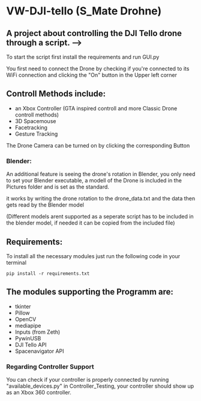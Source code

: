 # **VW-DJI-tello (S_Mate Drohne)**
## A project about controlling the DJI Tello drone through a script. -->

To start the script first install the requirements and run GUI.py

You first need to connect the Drone by checking if you're connected to its WiFi connection and clicking the "On" button in the Upper left corner
## Controll Methods include:
 - an Xbox Controller (GTA inspired controll and more Classic Drone controll methods)
 - 3D Spacemouse
 - Facetracking
 - Gesture Tracking

The Drone Camera can be turned on by clicking the corresponding Button

### Blender:
An additional feature is seeing the drone's rotation in Blender, you only need to set your Blender executable, a modell of the Drone is included in the Pictures folder and is set as the standard.

it works by writing the drone rotation to the drone_data.txt and the data then gets read by the Blender model

(Different models arent supported as a seperate script has to be included in the blender model, if needed it can be copied from the included file)

## Requirements:
To install all the necessary modules just run the following code in your terminal 

    pip install -r requirements.txt

## The modules supporting the Programm are:
 - tkinter
 - Pillow
 - OpenCV
 - mediapipe
 - Inputs (from Zeth)
 - PywinUSB
 - DJI Tello API
 - Spacenavigator API

### **Regarding Controller Support**

You can check if your controller is properly connected by running "available_devices.py" in Controller_Testing, your controller should show up as an Xbox 360 controller.